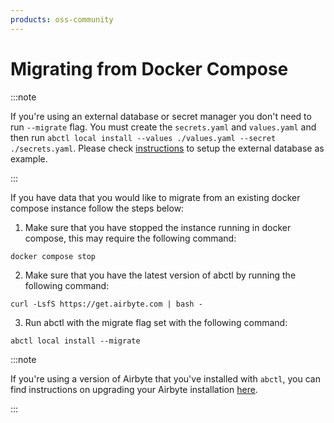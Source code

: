 ```yaml
---
products: oss-community
---
```


# Migrating from Docker Compose

<!-- This topic has been preserved from the original Quickstart guide, unchanged. It may be used later in rewritten deployment docs. -->

:::note

If you're using an external database or secret manager you don't need to run `--migrate` flag.
You must create the `secrets.yaml` and `values.yaml` and then run `abctl local install --values ./values.yaml --secret ./secrets.yaml`.
Please check [instructions](integrations/database.md) to setup the external database as example.

:::

If you have data that you would like to migrate from an existing docker compose instance follow the steps below:

1. Make sure that you have stopped the instance running in docker compose, this may require the following command:

```
docker compose stop
```

2. Make sure that you have the latest version of abctl by running the following command:

```
curl -LsfS https://get.airbyte.com | bash -
```

3. Run abctl with the migrate flag set with the following command:

```
abctl local install --migrate
```

:::note

If you're using a version of Airbyte that you've installed with `abctl`, you can find instructions on upgrading your Airbyte installation [here](../operator-guides/upgrading-airbyte.md#upgrading-with-abctl).

:::
